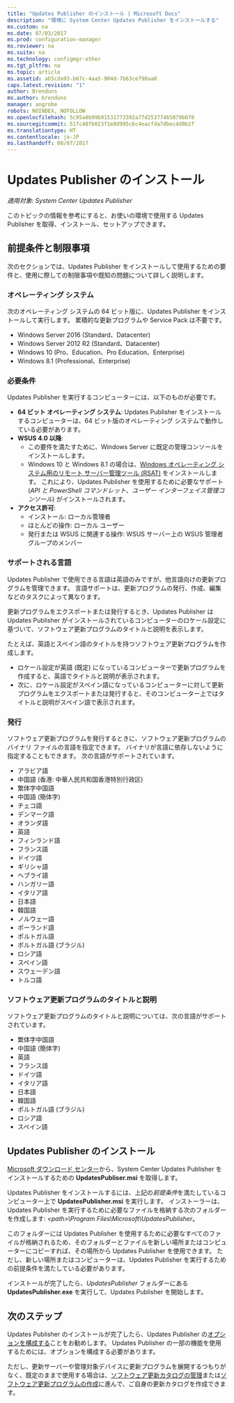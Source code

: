 ```yaml
---
title: "Updates Publisher のインストール | Microsoft Docs"
description: "環境に System Center Updates Publisher をインストールする"
ms.custom: na
ms.date: 07/03/2017
ms.prod: configuration-manager
ms.reviewer: na
ms.suite: na
ms.technology: configmgr-other
ms.tgt_pltfrm: na
ms.topic: article
ms.assetid: ab5cda93-b67c-4aa5-904d-7b63ce790aa0
caps.latest.revision: "1"
author: Brenduns
ms.author: brenduns
manager: angrobe
robots: NOINDEX, NOFOLLOW
ms.openlocfilehash: 5c95a8b99b91531773392a77d25377465079b070
ms.sourcegitcommit: 51fc48fb023f1e8d995c6c4eacfda7dbec4d0b2f
ms.translationtype: HT
ms.contentlocale: ja-JP
ms.lasthandoff: 08/07/2017
---
```

# <a name="install-updates-publisher"></a>Updates Publisher のインストール

*適用対象: System Center Updates Publisher*

このトピックの情報を参考にすると、お使いの環境で使用する Updates Publisher を取得、インストール、セットアップできます。


## <a name="prerequisites-and-limitations"></a>前提条件と制限事項
次のセクションでは、Updates Publisher をインストールして使用するための要件と、使用に際しての制限事項や既知の問題について詳しく説明します。

### <a name="operating-systems"></a>オペレーティング システム
次のオペレーティング システムの 64 ビット版に、Updates Publisher をインストールして実行します。 累積的な更新プログラムや Service Pack は不要です。

-   Windows Server 2016 (Standard、Datacenter)
-   Windows Server 2012 R2 (Standard、Datacenter)
-   Windows 10 (Pro、Education、Pro Education、Enterprise)
-   Windows 8.1 (Professional、Enterprise)

### <a name="prerequisites"></a>必要条件
Updates Publisher を実行するコンピューターには、以下のものが必要です。

-   **64 ビット オペレーティング システム**: Updates Publisher をインストールするコンピューターは、64 ビット版のオペレーティング システムで動作している必要があります。
-   **WSUS 4.0 以降**:
    -   この要件を満たすために、Windows Server に既定の管理コンソールをインストールします。
    -   Windows 10 と Windows 8.1 の場合は、[Windows オペレーティング システム用のリモート サーバー管理ツール (RSAT)](https://support.microsoft.com/help/2693643/remote-server-administration-tools-rsat-for-windows-operating-systems) をインストールします。 これにより、Updates Publisher を使用するために必要なサポート (*API と PowerShell コマンドレット*、*ユーザー インターフェイス管理コンソール*) がインストールされます。
-   **アクセス許可**:
    -   インストール: ローカル管理者
    -   ほとんどの操作: ローカル ユーザー
    -   発行または WSUS に関連する操作: WSUS サーバー上の WSUS 管理者グループのメンバー

### <a name="supported-languages"></a>サポートされる言語
Updates Publisher で使用できる言語は英語のみですが、他言語向けの更新プログラムを管理できます。 言語サポートは、更新プログラムの発行、作成、編集などのタスクによって異なります。

更新プログラムをエクスポートまたは発行するとき、Updates Publisher は Updates Publisher がインストールされているコンピューターのロケール設定に基づいて、ソフトウェア更新プログラムのタイトルと説明を表示します。

たとえば、英語とスペイン語のタイトルを持つソフトウェア更新プログラムを作成します。

-   ロケール設定が英語 (既定) になっているコンピューターで更新プログラムを作成すると、英語でタイトルと説明が表示されます。
-   次に、ロケール設定がスペイン語になっているコンピューターに対して更新プログラムをエクスポートまたは発行すると、そのコンピューター上ではタイトルと説明がスペイン語で表示されます。

### <a name="publishing"></a>発行
ソフトウェア更新プログラムを発行するときに、ソフトウェア更新プログラムのバイナリ ファイルの言語を指定できます。 バイナリが言語に依存しないように指定することもできます。 次の言語がサポートされています。

-   アラビア語
-   中国語 (香港: 中華人民共和国香港特別行政区)
-   繁体字中国語
-   中国語 (簡体字)
-   チェコ語
-   デンマーク語
-   オランダ語
-   英語
-   フィンランド語
-   フランス語
-   ドイツ語
-   ギリシャ語
-   ヘブライ語
-   ハンガリー語
-   イタリア語
-   日本語
-   韓国語
-   ノルウェー語
-   ポーランド語
-   ポルトガル語
-   ポルトガル語 (ブラジル)
-   ロシア語
-   スペイン語
-   スウェーデン語
-   トルコ語

### <a name="software-update-titles-and-descriptions"></a>ソフトウェア更新プログラムのタイトルと説明
ソフトウェア更新プログラムのタイトルと説明については、次の言語がサポートされています。

-   繁体字中国語
-   中国語 (簡体字)
-   英語
-   フランス語
-   ドイツ語
-   イタリア語
-   日本語
-   韓国語
-   ポルトガル語 (ブラジル)
-   ロシア語
-   スペイン語



## <a name="install-updates-publisher"></a>Updates Publisher のインストール
[Microsoft ダウンロード センター](https://go.microsoft.com/fwlink/?linkid=847967)から、System Center Updates Publisher をインストールするための **UpdatesPubliser.msi** を取得します。

Updates Publisher をインストールするには、上記の*前提条件*を満たしているコンピューター上で **UpdatesPublisher.msi** を実行します。 インストーラーは、Updates Publisher を実行するために必要なファイルを格納する次のフォルダーを作成します: *&lt;path&gt;\Program Files\Microsoft\UpdatesPublisher*。

このフォルダーには Updates Publisher を使用するために必要なすべてのファイルが格納されるため、そのフォルダーとファイルを新しい場所またはコンピューターにコピーすれば、その場所から Updates Publisher を使用できます。 ただし、新しい場所またはコンピューターは、Updates Publisher を実行するための前提条件を満たしている必要があります。

インストールが完了したら、*UpdatesPublisher* フォルダーにある **UpdatesPublisher.exe** を実行して、Updates Publisher を開始します。

## <a name="next-steps"></a>次のステップ
 Updates Publisher のインストールが完了したら、Updates Publisher の[オプションを構成する](updates-publisher-options.md)ことをお勧めします。 Updates Publisher の一部の機能を使用するためには、オプションを構成する必要があります。

 ただし、更新サーバーや管理対象デバイスに更新プログラムを展開するつもりがなく、既定のままで使用する場合は、[ソフトウェア更新カタログの管理](updates-publisher-catalogs.md)または[ソフトウェア更新プログラムの作成](create-updates-with-updates-publisher.md)に進んで、ご自身の更新カタログを作成できます。

